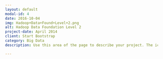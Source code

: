 ```yaml
---
layout: default
modal-id: 4
date: 2016-10-04
img: Hadoop+Data+Found+Level+2.png
alt: Hadoop Data Foundation Level 2
project-date: April 2014
client: Start Bootstrap
category: Big Data
description: Use this area of the page to describe your project. The icon above is part of a free icon set by <a href="https://sellfy.com/p/8Q9P/jV3VZ/">Flat Icons</a>. On their website, you can download their free set with 16 icons, or you can purchase the entire set with 146 icons for only $12!

---
```

